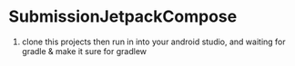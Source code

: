 # SubmissionJetpackCompose

1. clone this projects then run in into your android studio, and waiting for gradle & make it sure for gradlew
